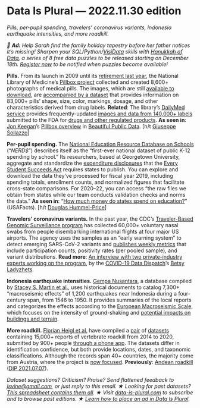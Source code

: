 Data Is Plural — 2022.11.30 edition
===================================

*Pills, per-pupil spending, travelers’ coronavirus variants, Indonesia earthquake intensities, and more roadkill.*


*📣 __Ad:__ Help Sarah find the family holiday tapestry before her father notices it’s missing! Sharpen your SQL/Python/[VisiData](https://visidata.org) skills with [Hanukkah of Data](https://hanukkah.bluebird.sh), a series of 8 free data puzzles to be released starting on December 18th. [Register now](https://hanukkah.bluebird.sh/register) to be notified when puzzles become available!*


__Pills.__ From its launch in 2009 until its [retirement last year](https://web.archive.org/web/20201021105954/https://www.nlm.nih.gov/pubs/techbull/ja20/ja20_pillbox_discontinue.html), the National Library of Medicine’s [Pillbox project](https://web.archive.org/web/20201021105954/https://pillbox.nlm.nih.gov/index.html) collected and created 8,600+ photographs of medical pills. The images, which are still [available to download](https://www.nlm.nih.gov/databases/download/pill_image.html), are [accompanied by a dataset](https://datadiscovery.nlm.nih.gov/Drugs-and-Chemicals/Pillbox-retired-January-28-2021-/crzr-uvwg) that provides information on 83,000+ pills’ shape, size, color, markings, dosage, and other characteristics derived from drug labels. __Related__: The library’s [DailyMed service](https://dailymed.nlm.nih.gov/dailymed/) provides frequently-updated [images and data from 140,000+ labels](https://dailymed.nlm.nih.gov/dailymed/spl-resources.cfm) submitted to the FDA for [drugs and other regulated products](https://dailymed.nlm.nih.gov/dailymed/about-dailymed.cfm). __As seen in__: [Jon Keegan](https://mastodon.social/@jonkeegan)’s [Pillbox overview](https://www.beautifulpublicdata.com/the-pillbox-database/) in [Beautiful Public Data](https://www.beautifulpublicdata.com/). [h/t [Giuseppe Sollazzo](https://buttondown.email/puntofisso/archive/492-quantum-of-sollazzo/)]


__Per-pupil spending.__ The [National Education Resource Database on Schools](https://edunomicslab.org/nerds/) (“*NERD$*”) describes itself as the “first-ever national dataset of public K-12 spending by school.” Its researchers, based at Georgetown University, aggregate and standardize the [expenditure disclosures](https://edunomicslab.org/2018/03/28/interstate-financial-reporting/) that the [Every Student Succeeds Act](https://www.ed.gov/ESSA/) requires states to publish. You can explore and download the data they’ve processed for fiscal year 2019, including spending totals, enrollment counts, and normalized figures that facilitate cross-state comparisons. For 2020–22, you can access “the raw files we obtain from states while our team conducts validation checks and norms the data.” __As seen in__: “[How much money do states spend on education?](https://usafacts.org/articles/how-much-money-do-states-spend-on-education/)” (USAFacts). [h/t [Douglas Hummel-Price](https://twitter.com/DataDHP/status/1564333211261476864)]


__Travelers’ coronavirus variants.__ In the past year, the CDC’s [Traveler-Based Genomic Surveillance program](https://wwwnc.cdc.gov/travel/page/travel-genomic-surveillance) has collected 60,000+ voluntary nasal swabs from people disembarking international flights at four major US airports. The agency uses the samples as an “early warning system” to detect emerging SARS-CoV-2 variants and [publishes weekly metrics](https://covid.cdc.gov/covid-data-tracker/#traveler-genomic-surveillance) that include participation counts, positivity rates (per pooled sample), and variant distributions. __Read more__: [An interview with two private-industry experts working on the program](https://coviddatadispatch.com/2022/11/06/how-testing-international-travelers-helps-the-cdc-keep-tabs-on-new-variants/), by the [COVID-19 Data Dispatch](https://coviddatadispatch.com/)’s [Betsy Ladyzhets](https://betsyladyzhets.com/).


__Indonesia earthquake intensities.__ [Gempa Nusantara](https://github.com/7point1/GempaNusantara), a database compiled by [Stacey S. Martin et al.](https://doi.org/10.1785/0120220047), uses historical documents to catalog 7,300+ “macroseismic effects” of 1,200 earthquakes near Indonesia during a four-century span, from 1546 to 1950. It provides summaries of the local reports and categorizes the effects according to the [European Macroseismic Scale](https://www.gfz-potsdam.de/en/section/seismic-hazard-and-risk-dynamics/data-products-services/ems-98-european-macroseismic-scale/), which focuses on the intensity of ground-shaking and [potential impacts on buildings and terrain](https://en.wikipedia.org/wiki/European_macroseismic_scale).


__More roadkill.__ [Florian Heigl et al.](https://www.nature.com/articles/s41597-022-01599-6) have compiled a [pair](https://www.gbif.org/dataset/d0d5ef85-71b2-4da6-b6f6-c1c3d60987d3) of [datasets](https://zenodo.org/record/5878813) containing 15,000+ reports of vertebrate roadkill from 2014 to 2020, submitted by 900+ people [through a phone app](https://roadkill.at/en). The datasets differ in identification confidence, but both provide locations, dates, and taxonomic classifications. Although the records span 40+ countries, the majority come from Austria, where the project is [now focused](https://roadkill.at/en/about/faqsen). __Previously__: [Andean roadkill](https://datadryad.org/stash/dataset/doi:10.5061/dryad.xwdbrv1cp) ([DIP 2021.07.07](https://www.data-is-plural.com/archive/2021-07-07-edition/)).


*Dataset suggestions? Criticism? Praise? Send flattened feedback to jsvine@gmail.com, or just reply to this email. ★ Looking for past datasets? [This spreadsheet contains them all](https://docs.google.com/spreadsheets/d/1wZhPLMCHKJvwOkP4juclhjFgqIY8fQFMemwKL2c64vk/edit#gid=0). ★ Visit [data-is-plural.com](https://www.data-is-plural.com) to subscribe and to browse past editions. ★ [Learn how to place an ad in Data Is Plural](https://docs.google.com/document/d/e/2PACX-1vSP5xYrhqEvoGTi2aFzrsYQXadG8Gv0Y6YGWjib1e4qcXG45Sq5TSvngvh342DdcAEyEDIVd5V3RYcc/pub).*

